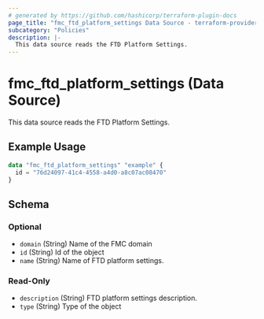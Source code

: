 ```yaml
---
# generated by https://github.com/hashicorp/terraform-plugin-docs
page_title: "fmc_ftd_platform_settings Data Source - terraform-provider-fmc"
subcategory: "Policies"
description: |-
  This data source reads the FTD Platform Settings.
---
```


# fmc_ftd_platform_settings (Data Source)

This data source reads the FTD Platform Settings.

## Example Usage

```terraform
data "fmc_ftd_platform_settings" "example" {
  id = "76d24097-41c4-4558-a4d0-a8c07ac08470"
}
```

<!-- schema generated by tfplugindocs -->
## Schema

### Optional

- `domain` (String) Name of the FMC domain
- `id` (String) Id of the object
- `name` (String) Name of FTD platform settings.

### Read-Only

- `description` (String) FTD platform settings description.
- `type` (String) Type of the object
